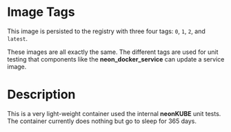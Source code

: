 # Image Tags

This image is persisted to the registry with three four tags: `0`, `1`, `2`, and `latest`.

These images are all exactly the same.  The different tags are used for unit testing that components like the **neon_docker_service** can update a service image.

# Description

This is a very light-weight container used the internal **neonKUBE** unit tests.  The container currently does nothing but go to sleep for 365 days.
